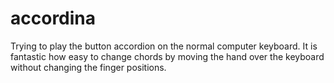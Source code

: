 # accordina

Trying to play the button accordion on the normal computer keyboard.
It is fantastic how easy to change chords by moving the hand over the keyboard without changing the finger positions.
